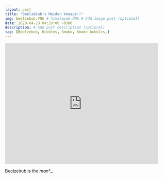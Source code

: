 ```yaml
---
layout: post
title: "Beelzebub's Maiden Voyage!!"
img: beelzebub.PNG # himalayan.PNG # Add image post (optional)
date: 2020-04-20 04:20:00 +0300
description: # Add post description (optional)
tag: [Beelzebub, Bubbles, Smoke, Smoke bubbles,]
---
```


<iframe width="100%" height="400px" src="https://www.youtube.com/embed/r6aNbqFjtlI" frameborder="0" allow="accelerometer; autoplay; encrypted-media; gyroscope; picture-in-picture" allowfullscreen></iframe>

Beelzebub is the _man_*_.